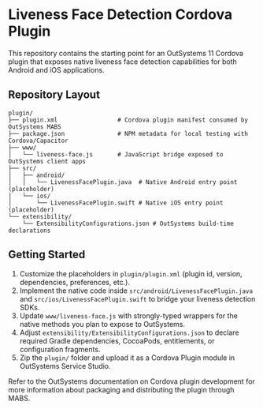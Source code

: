 # Liveness Face Detection Cordova Plugin

This repository contains the starting point for an OutSystems 11 Cordova plugin
that exposes native liveness face detection capabilities for both Android and
iOS applications.

## Repository Layout

```
plugin/
├── plugin.xml                 # Cordova plugin manifest consumed by OutSystems MABS
├── package.json               # NPM metadata for local testing with Cordova/Capacitor
├── www/
│   └── liveness-face.js       # JavaScript bridge exposed to OutSystems client apps
├── src/
│   ├── android/
│   │   └── LivenessFacePlugin.java  # Native Android entry point (placeholder)
│   └── ios/
│       └── LivenessFacePlugin.swift # Native iOS entry point (placeholder)
└── extensibility/
    └── ExtensibilityConfigurations.json # OutSystems build-time declarations
```

## Getting Started

1. Customize the placeholders in `plugin/plugin.xml` (plugin id, version,
   dependencies, preferences, etc.).
2. Implement the native code inside `src/android/LivenessFacePlugin.java` and
   `src/ios/LivenessFacePlugin.swift` to bridge your liveness detection SDKs.
3. Update `www/liveness-face.js` with strongly-typed wrappers for the native
   methods you plan to expose to OutSystems.
4. Adjust `extensibility/ExtensibilityConfigurations.json` to declare required
   Gradle dependencies, CocoaPods, entitlements, or configuration fragments.
5. Zip the `plugin/` folder and upload it as a Cordova Plugin module in
   OutSystems Service Studio.

Refer to the OutSystems documentation on Cordova plugin development for more
information about packaging and distributing the plugin through MABS.
